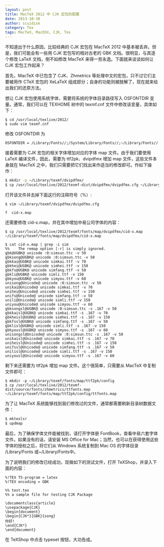 ```yaml
---
layout: post
title: MacTeX 2012 中 CJK 宏包的配置
date: 2013-10-30
author: scsidisk
category: Tex
tags: MacTeX, MacOSX, CJK, Tex
---
```


不知道出于什么原因，比较经典的 CJK 宏包在 MacTeX 2012 中基本被丢弃。但是，我们可能会有一些用 CJK 宏包写的相对古老的 GBK 文档。很明显，与其逐个修改 LaTeX 文档，倒不如修改 MacTeX 来得一劳永逸。下面就来谈谈如何让 CJK 宏包工作起来？ 


首先，MacTeX 中已包含了 CJK、Zhmetrics 等处理中文的宏包，只不过它们主要被用作 CTeX 宏包的 XeLaTeX 组成部分；自身的功能则被肢解了，现在就来给出我们的还原方法。

想让 CJK 宏包使用系统字体，需要将系统的字体目录路径写入 OSFONTDIR 变量。通常，我们可以在 TEXHOME 树中的 texmf.cnf 文件中修改该变量，具体如下：

```
$ cd /usr/local/texlive/2012/
$ sudo vim texmf.cnf
```

修改 OSFONTDIR 为

```
OSFONTDIR = /Library/Fonts//;/System/Library/Fonts//;~/Library/Fonts//
```

接着需要为 CJK 宏包的相关字体增加对应的字体 map 文件。由于我们要使用 LaTeX 编译文件，因此，需要为 ttf2pk、dvipdfmx 增加 map 文件，这些文件本身就在 MacTeX 之中，我们只需要把它们找出来作适当的修改即可。作如下操作：

```bash
$ mkdir -p ~/Library/texmf/dvipdfmx/
$ cp /usr/local/texlive/2012/texmf-dist/dvipdfmx/dvipdfmx.cfg ~/Library/texmf/dvipdfmx/dvipdfmx.cfg
```

打开该文件并去掉下面这行的注释符号（%）:

```
$ vim ~/Library/texmf/dvipdfmx/dvipdfmx.cfg

f  cid-x.map
```

还需要修改 cid-x.map，并在其中增加中易公司字体的内容：

```
$ cp /usr/local/texlive/2012/texmf/fonts/map/dvipdfmx/cid-x.map ~/Library/texmf/fonts/map/dvipdfmx/cid-x.map

$ cat cid-x.map | grep -i sim
%%    The remap option [-r] is simply ignored.
gbk@UGBK@ unicode :0:simsun.ttc -v 50
gbksong@UGBK@ unicode :0:simsun.ttc -v 50
gbkkai@UGBK@ unicode simkai.ttf -v 70
gbkhei@UGBK@ unicode simhei.ttf -v 150
gbkfs@UGBK@ unicode simfang.ttf -v 50
gbkli@UGBK@ unicode simli.ttf -v 150
gbkyou@UGBK@ unicode simyou.ttf -v 60
unisong@Unicode@ unicode :0:simsun.ttc -v 50
unikai@Unicode@ unicode simkai.ttf -v 70
unihei@Unicode@ unicode simhei.ttf -v 150
unifs@Unicode@ unicode simfang.ttf -v 50
unili@Unicode@ unicode simli.ttf -v 150
uniyou@Unicode@ unicode simyou.ttf -v 60
gbksongsl@UGBK@ unicode :0:simsun.ttc -s .167 -v 50
gbkkaisl@UGBK@ unicode simkai.ttf -s .167 -v 70
gbkheisl@UGBK@ unicode simhei.ttf -s .167 -v 150
gbkfssl@UGBK@ unicode simfang.ttf -s .167 -v 50
gbklisl@UGBK@ unicode simli.ttf -s .167 -v 150
gbkyousl@UGBK@ unicode simyou.ttf -s .167 -v 60
unisongsl@Unicode@ unicode :0:simsun.ttc -s .167 -v 50
unikaisl@Unicode@ unicode simkai.ttf -s .167 -v 70
uniheisl@Unicode@ unicode simhei.ttf -s .167 -v 150
unifssl@Unicode@ unicode simfang.ttf -s .167 -v 50
unilisl@Unicode@ unicode simli.ttf -s .167 -v 150
uniyousl@Unicode@ unicode simyou.ttf -s .167 -v 60
```

剩下来还需要为 ttf2pk 增加 map 文件。这个很简单，只需要从 MacTeX 中复制文件即可：

```
$ mkdir -p ~/Library/texmf/fonts/map/ttf2pk/config
$ cp /usr/local/texlive/2012/texmf-dist/source/fonts/zhmetrics/ttfonts.map ~/Library/texmf/fonts/map/ttf2pk/config/ttfonts.map
```

为了让 MacTeX 系统能够找到我们修改过的文件，通常都需要刷新目录树数据文件：

```bash
$ mktexlsr
$ updmap
```

最后，为了确保字体文件能被找到，请打开字体册 FontBook，查看中易六套字体文件。如果没有的话，请安装 MS Office for Mac；当然，也可以在获得使用这些字体的授权之后，将它们从 Windows 系统复制到 Mac OS 的字体目录 /Library/Fonts 或~/Library/Fonts中。
 
为了说明我们的修改已经成功，现做如下的测试文件，打开 TeXShop，并录入下面的内容：

```
%!TEX TS-program = latex
%!TEX encoding = GBK
 
%% test.tex
%% a sample file for testing CJK Package
 
\documentclass{article}
\usepackage{CJK}
\begin{document}
\begin{CJK*}{GBK}{song}
你好!
\end{CJK*}
\end{document}
```

在 TeXShop 中点击 typeset 按钮，大功告成。 